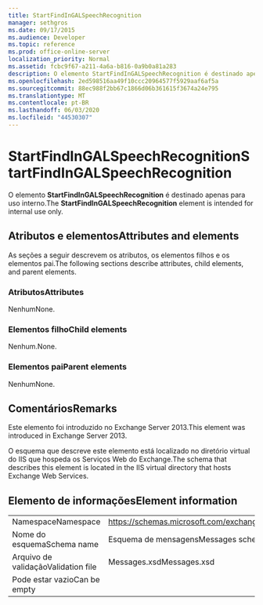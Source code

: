 ```yaml
---
title: StartFindInGALSpeechRecognition
manager: sethgros
ms.date: 09/17/2015
ms.audience: Developer
ms.topic: reference
ms.prod: office-online-server
localization_priority: Normal
ms.assetid: fcbc9f67-a211-4a6a-b816-0a9b0a81a283
description: O elemento StartFindInGALSpeechRecognition é destinado apenas para uso interno.
ms.openlocfilehash: 2ed598516aa49f10ccc20964577f5929aaf6af5a
ms.sourcegitcommit: 88ec988f2bb67c1866d06b361615f3674a24e795
ms.translationtype: MT
ms.contentlocale: pt-BR
ms.lasthandoff: 06/03/2020
ms.locfileid: "44530307"
---
```

# <a name="startfindingalspeechrecognition"></a><span data-ttu-id="483e2-103">StartFindInGALSpeechRecognition</span><span class="sxs-lookup"><span data-stu-id="483e2-103">StartFindInGALSpeechRecognition</span></span>

<span data-ttu-id="483e2-104">O elemento **StartFindInGALSpeechRecognition** é destinado apenas para uso interno.</span><span class="sxs-lookup"><span data-stu-id="483e2-104">The **StartFindInGALSpeechRecognition** element is intended for internal use only.</span></span> 

## <a name="attributes-and-elements"></a><span data-ttu-id="483e2-105">Atributos e elementos</span><span class="sxs-lookup"><span data-stu-id="483e2-105">Attributes and elements</span></span>

<span data-ttu-id="483e2-106">As seções a seguir descrevem os atributos, os elementos filhos e os elementos pai.</span><span class="sxs-lookup"><span data-stu-id="483e2-106">The following sections describe attributes, child elements, and parent elements.</span></span>
  
### <a name="attributes"></a><span data-ttu-id="483e2-107">Atributos</span><span class="sxs-lookup"><span data-stu-id="483e2-107">Attributes</span></span>

<span data-ttu-id="483e2-108">Nenhum</span><span class="sxs-lookup"><span data-stu-id="483e2-108">None.</span></span>
  
### <a name="child-elements"></a><span data-ttu-id="483e2-109">Elementos filho</span><span class="sxs-lookup"><span data-stu-id="483e2-109">Child elements</span></span>

<span data-ttu-id="483e2-110">Nenhum.</span><span class="sxs-lookup"><span data-stu-id="483e2-110">None.</span></span>
  
### <a name="parent-elements"></a><span data-ttu-id="483e2-111">Elementos pai</span><span class="sxs-lookup"><span data-stu-id="483e2-111">Parent elements</span></span>

<span data-ttu-id="483e2-112">Nenhum</span><span class="sxs-lookup"><span data-stu-id="483e2-112">None.</span></span>
  
## <a name="remarks"></a><span data-ttu-id="483e2-113">Comentários</span><span class="sxs-lookup"><span data-stu-id="483e2-113">Remarks</span></span>

<span data-ttu-id="483e2-114">Este elemento foi introduzido no Exchange Server 2013.</span><span class="sxs-lookup"><span data-stu-id="483e2-114">This element was introduced in Exchange Server 2013.</span></span>
  
<span data-ttu-id="483e2-115">O esquema que descreve este elemento está localizado no diretório virtual do IIS que hospeda os Serviços Web do Exchange.</span><span class="sxs-lookup"><span data-stu-id="483e2-115">The schema that describes this element is located in the IIS virtual directory that hosts Exchange Web Services.</span></span>
  
## <a name="element-information"></a><span data-ttu-id="483e2-116">Elemento de informações</span><span class="sxs-lookup"><span data-stu-id="483e2-116">Element information</span></span>

|||
|:-----|:-----|
|<span data-ttu-id="483e2-117">Namespace</span><span class="sxs-lookup"><span data-stu-id="483e2-117">Namespace</span></span>  <br/> |https://schemas.microsoft.com/exchange/services/2006/messages  <br/> |
|<span data-ttu-id="483e2-118">Nome do esquema</span><span class="sxs-lookup"><span data-stu-id="483e2-118">Schema name</span></span>  <br/> |<span data-ttu-id="483e2-119">Esquema de mensagens</span><span class="sxs-lookup"><span data-stu-id="483e2-119">Messages schema</span></span>  <br/> |
|<span data-ttu-id="483e2-120">Arquivo de validação</span><span class="sxs-lookup"><span data-stu-id="483e2-120">Validation file</span></span>  <br/> |<span data-ttu-id="483e2-121">Messages.xsd</span><span class="sxs-lookup"><span data-stu-id="483e2-121">Messages.xsd</span></span>  <br/> |
|<span data-ttu-id="483e2-122">Pode estar vazio</span><span class="sxs-lookup"><span data-stu-id="483e2-122">Can be empty</span></span>  <br/> ||
   

